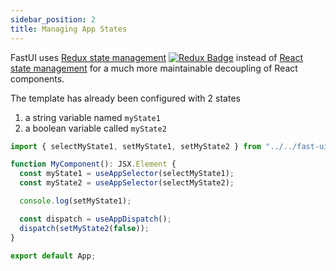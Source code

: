 ```yaml
---
sidebar_position: 2
title: Managing App States
---
```


FastUI uses [Redux state management][Redux]
[![Redux Badge](https://img.shields.io/badge/Redux-764ABC?logo=redux&logoColor=white&style=for-the-badge)][Redux]
instead of [React state management][useState] for a much more maintainable decoupling of React components.

The template has already been configured with 2 states

1. a string variable named `myState1`
2. a boolean variable called `myState2`

```typescript
import { selectMyState1, setMyState1, setMyState2 } from "../../fast-ui-redux";

function MyComponent(): JSX.Element {
  const myState1 = useAppSelector(selectMyState1);
  const myState2 = useAppSelector(selectMyState2);

  console.log(setMyState1);

  const dispatch = useAppDispatch();
  dispatch(setMyState2(false));
}

export default App;
```

[Redux]: https://react-redux.qubitpi.org/
[useState]: https://react.qubitpi.org/reference/react/useState
